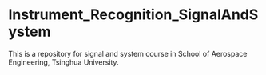 # Instrument_Recognition_SignalAndSystem
This is a repository for signal and system course in School of Aerospace Engineering, Tsinghua University. 
